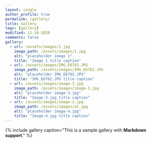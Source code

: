 ```yaml
---
layout: single
author_profile: true
permalink: /gallery/
title: Gallery
tags: [gallery]
modified: 11-16-2020
comments: false
gallery:
  - url: /assets/images/1.jpg
    image_path: /assets/images/1.jpg
    alt: "placeholder image 1"
    title: "Image 1 title caption"
  - url: /assets/images/IMG_E6762.JPG
    image_path: /assets/images/IMG_E6762.JPG
    alt: "placeholder IMG_E6762.JPG"
    title: "IMG_E6762.JPG title caption"
  - url: /assets/images/image-3.jpg
    image_path: /assets/images/image-3.jpg
    alt: "placeholder image-3.jpg"
    title: "Image-3.jpg title caption" 
  - url: /assets/images/image-3.jpg
    image_path: /assets/images/at.jpg
    alt: "placeholder image-4.jpg"
    title: "Image-4.jpg title caption" 
---
```


{% include gallery caption="This is a sample gallery with **Markdown support**." %}


